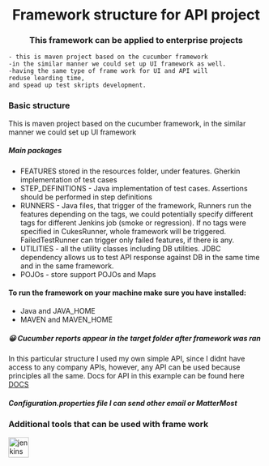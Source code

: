 <h1 align="center">Framework structure for API project</h1>
<h3 align="center"> This framework can be applied to enterprise projects</h3>

    - this is maven project based on the cucumber framework 
    -in the similar manner we could set up UI framework as well.
    -having the same type of frame work for UI and API will 
    reduse learding time,
    and spead up test skripts development.

<h3 align="left">Basic structure </h3>
<p align="left">
        This is maven project based on the cucumber framework,
in the similar manner we could set up UI framework
</p>
<h5>Main packages </h5>
<ul>
<li>
FEATURES stored in the resources folder, 
under features. Gherkin implementation of test cases
</li>
<li>
STEP_DEFINITIONS - Java implementation of test cases.
Assertions should be performed in step definitions  
</li>
<li>
RUNNERS - Java files, that trigger of the framework, 
Runners run the features depending on the tags, 
we could potentially specify different tags for different Jenkins job (smoke or regression).
If no tags were specified in CukesRunner, whole framework will be triggered.
FailedTestRunner can trigger only failed features, if there is any.
</li>
<li>
UTILITIES - all the utility classes including DB utilities.
JDBC dependency allows us to test API response against DB
in the same time and in the same framework.
</li>
<li>
POJOs - store support POJOs and Maps
</li>
</ul>
<h4> To run the framework on your machine make sure you have installed: </h4>
<ul>
<li>Java and JAVA_HOME</li>
<li>MAVEN and MAVEN_HOME</li>
</ul>
<h5> &#128512; Cucumber reports appear in the target folder after framework was ran </h5>
<p>In this particular structure I used my own simple API, since I didnt have access
to any company APIs, however, any API can be used because principles all the same.
Docs for API in this example can be found here <a href="https://trudova-jobs-api.herokuapp.com/api-docs/">DOCS</a></p>
<h5>Configuration.properties file I can send other email or MatterMost </h5>
<h3 align="left">Additional tools that can be used with frame work</h3>
<p align="left"> <a href="https://www.jenkins.io" target="_blank" rel="noreferrer"> <img src="https://www.vectorlogo.zone/logos/jenkins/jenkins-icon.svg" alt="jenkins" width="40" height="40"/> </a> </p>
